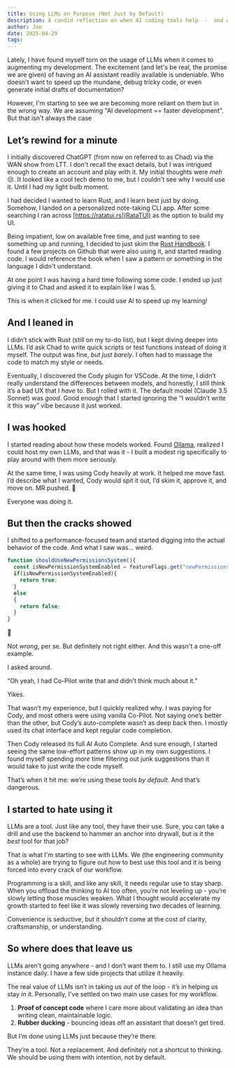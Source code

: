 ```yaml
---
title: Using LLMs on Purpose (Not Just by Default)
description: A candid reflection on when AI coding tools help  -  and when they quietly make things worse.
author: Joe
date: 2025-04-29
tags:
---
```

Lately, I have found myself torn on the usage of LLMs when it comes to augmenting my development. The excitement (and let's be real, the promise we are given) of having an AI assistant readily available is undeniable. Who doesn't want to speed up the mundane, debug tricky code, or even generate initial drafts of documentation?

However, I'm starting to see we are becoming more reliant on them but in the wrong way. We are assuming "AI development == faster development". But that isn't always the case

## Let’s rewind for a minute

I initially discovered ChatGPT (from now on referred to as Chad) via the WAN show from LTT. I don't recall the exact details, but I was intrigued enough to create an account and play with it. My initial thoughts were _meh_ 😒. It looked like a cool tech demo to me, but I couldn't see why I would use it. Until I had my light bulb moment.

I had decided I wanted to learn Rust, and I learn best just by doing. Somehow, I landed on a personalized note-taking CLI app. After some searching I ran across [https://ratatui.rs](RataTUI) as the option to build my UI.

Being impatient, low on available free time, and just wanting to see something up and running, I decided to just skim the [Rust Handbook](https://doc.rust-lang.org/stable/book/). I found a few projects on Github that were also using it, and started reading code. I would reference the book when I saw a pattern or something in the language I didn't understand.

At one point I was having a hard time following some code. I ended up just giving it to Chad and asked it to explain like I was 5.

This is when it clicked for me. I could use AI to speed up my learning!

## And I leaned in

I didn’t stick with Rust (still on my to-do list), but I kept diving deeper into LLMs. I’d ask Chad to write quick scripts or test functions instead of doing it myself. The output was fine, _but just barely_. I often had to massage the code to match my style or needs.

Eventually, I discovered the Cody plugin for VSCode. At the time, I didn’t really understand the differences between models, and honestly, I still think it’s a bad UX that I *have* to. But I rolled with it. The default model (Claude 3.5 Sonnet) was *good*. Good enough that I started ignoring the “I wouldn’t write it this way” vibe because it just worked.

## I was hooked

I started reading about how these models worked. Found [Ollama](https://ollama.com), realized I could host my own LLMs, and that was it - I built a modest rig specifically to play around with them more seriously.

At the same time, I was using Cody heavily at work. It helped me move fast. I’d describe what I wanted, Cody would spit it out, I’d skim it, approve it, and move on. MR pushed. 💪

Everyone was doing it.

## But then the cracks showed

I shifted to a performance-focused team and started digging into the actual behavior of the code. And what I saw was… weird.

```js
function shouldUseNewPermissionsSystem(){
  const isNewPermissionSystemEnabled = featureFlags.get("newPermissionsSystem");
  if(isNewPermissionSystemEnabled){
    return true;
  }
  else
  {
    return false;
  }
}
```

🤨

Not *wrong*, per se. But definitely not right either. And this wasn't a one-off example.

I asked around.

“Oh yeah, I had Co-Pilot write that and didn’t think much about it.”

Yikes.

That wasn’t my experience, but I quickly realized why. I was paying for Cody, and most others were using vanilla Co-Pilot. Not saying one’s better than the other, but Cody’s auto-complete wasn’t as deep back then. I mostly used its chat interface and kept regular code completion.

Then Cody released its full AI Auto Complete. And sure enough, I started seeing the same low-effort patterns show up in my own suggestions. I found myself spending *more* time filtering out junk suggestions than it would take to just write the code myself.

That’s when it hit me: we’re using these tools *by default*. And that’s dangerous.

## I started to hate using it
LLMs are a tool. Just like any tool, they have their use. Sure, you can take a drill and use the backend to hammer an anchor into drywall, but is it the _best_ tool for that job?

That is what I'm starting to see with LLMs. We (the engineering community as a whole) are trying to figure out how to best use this tool and it is being forced into every crack of our workflow.

Programming is a skill, and like any skill, it needs regular use to stay sharp. When you offload the thinking to AI too often, you’re not leveling up - you’re slowly letting those muscles weaken. What I thought would accelerate my growth started to feel like it was slowly reversing two decades of learning.

Convenience is seductive, but it shouldn’t come at the cost of clarity, craftsmanship, or understanding.

## So where does that leave us

LLMs aren’t going anywhere - and I don’t want them to. I still use my Ollama instance daily. I have a few side projects that utilize it heavily.

The real value of LLMs isn’t in taking us *out* of the loop - it’s in helping us stay *in* it. Personally, I've settled on two main use cases for my workflow.

1. **Proof of concept code** where I care more about validating an idea than writing clean, maintainable logic.
2. **Rubber ducking** - bouncing ideas off an assistant that doesn’t get tired.

But I’m done using LLMs just because they’re there.

They’re a tool. Not a replacement. And definitely not a shortcut to thinking. We should be using them with intention, not by default.

